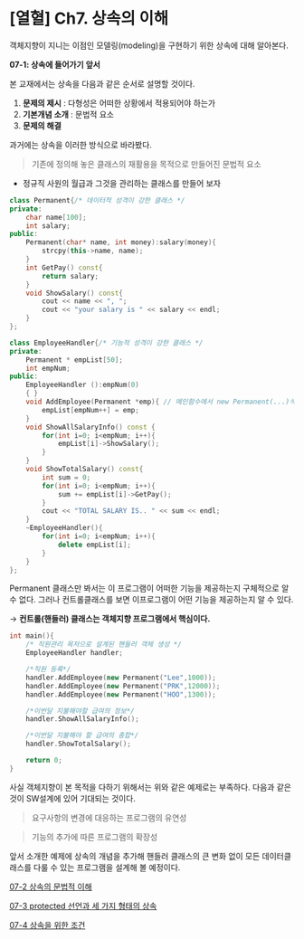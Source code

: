# [열혈] Ch7. 상속의 이해

객체지향이 지니는 이점인 모델링(modeling)을 구현하기 위한 상속에 대해 알아본다.

**07-1: 상속에 들어가기 앞서**

본 교재에서는 상속을 다음과 같은 순서로 설명할 것이다.

1. **문제의 제시** : 다형성은 어떠한 상황에서 적용되어야 하는가
2. **기본개념 소개** : 문법적 요소
3. **문제의 해결**

 과거에는 상속을 이러한 방식으로 바라봤다.

> 기존에 정의해 놓은 클래스의 재활용을 목적으로 만들어진 문법적 요소
> 

- 정규직 사원의 월급과 그것을 관리하는 클래스를 만들어 보자

```cpp
class Permanent{/* 데이터적 성격이 강한 클래스 */
private:
    char name[100];
    int salary;
public:
    Permanent(char* name, int money):salary(money){
        strcpy(this->name, name);
    }
    int GetPay() const{
        return salary;
    }
    void ShowSalary() const{
        cout << name << ", ";
        cout << "your salary is " << salary << endl;
    }
};
```

```cpp
class EmployeeHandler{/* 기능적 성격이 강한 클래스 */
private: 
    Permanent * empList[50];
    int empNum;
public:
    EmployeeHandler ():empNum(0)
    { }
    void AddEmployee(Permanent *emp){ // 메인함수에서 new Permanent(...)식으로 인자 들어옴
        empList[empNum++] = emp;
    }
    void ShowAllSalaryInfo() const {
        for(int i=0; i<empNum; i++){
            empList[i]->ShowSalary();
        }
    }
    void ShowTotalSalary() const{
        int sum = 0;
        for(int i=0; i<empNum; i++){
            sum += empList[i]->GetPay();
        }
        cout << "TOTAL SALARY IS.. " << sum << endl;
    }
    ~EmployeeHandler(){
        for(int i=0; i<empNum; i++){
            delete empList[i];
        }
    }
};
```

Permanent 클래스만 봐서는 이 프로그램이 어떠한 기능을 제공하는지 구체적으로 알 수 없다. 그러나 컨트롤클래스를 보면 이프로그램이 어떤 기능을 제공하는지 알 수 있다. 

→ **컨트롤(핸들러) 클래스는 객체지향 프로그램에서 핵심이다.**

```cpp
int main(){
    /* 직원관리 목저으로 설계된 핸들러 객체 생성 */
    EmployeeHandler handler;

    /*직원 등록*/
    handler.AddEmployee(new Permanent("Lee",1000));
    handler.AddEmployee(new Permanent("PRK",12000));
    handler.AddEmployee(new Permanent("HOO",1300));

    /*이번달 지불해야할 급여의 정보*/
    handler.ShowAllSalaryInfo();

    /*이번달 지불해야 할 급여의 총합*/
    handler.ShowTotalSalary();

    return 0;
}
```

사실 객체지향이 본 목적을 다하기 위해서는 위와 같은 예제로는 부족하다. 다음과 같은 것이 SW설계에 있어 기대되는 것이다.

> 요구사항의 변경에 대응하는 프로그램의 유연성
> 

> 기능의 추가에 따른 프로그램의 확장성
> 

앞서 소개한 예제에 상속의 개념을 추가해 핸들러 클래스의 큰 변화 없이 모든 데이터클래스를 다룰 수 있는 프로그램을 설계해 볼 예정이다.

[07-2 상속의 문법적 이해](%5B%E1%84%8B%E1%85%A7%E1%86%AF%E1%84%92%E1%85%A7%E1%86%AF%5D%20C%2032a9b/07-2%20%E1%84%89%E1%85%A1%E1%86%BC%E1%84%89%E1%85%A9%20c18d7.md)

[07-3 protected 선언과 세 가지 형태의 상속](%5B%E1%84%8B%E1%85%A7%E1%86%AF%E1%84%92%E1%85%A7%E1%86%AF%5D%20C%2032a9b/07-3%20prote%209c5e2.md)

[07-4 상속을 위한 조건](%5B%E1%84%8B%E1%85%A7%E1%86%AF%E1%84%92%E1%85%A7%E1%86%AF%5D%20C%2032a9b/07-4%20%E1%84%89%E1%85%A1%E1%86%BC%E1%84%89%E1%85%A9%20a79de.md)